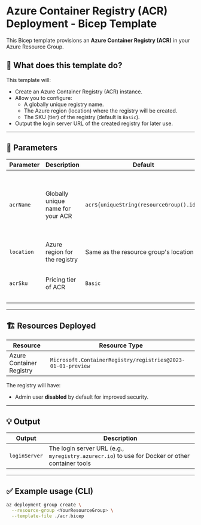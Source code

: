 # Azure Container Registry (ACR) Deployment - Bicep Template

This Bicep template provisions an **Azure Container Registry (ACR)** in your Azure Resource Group.

## 📄 What does this template do?

This template will:

- Create an Azure Container Registry (ACR) instance.
- Allow you to configure:
    - A globally unique registry name.
    - The Azure region (location) where the registry will be created.
    - The SKU (tier) of the registry (default is `Basic`).
- Output the login server URL of the created registry for later use.

---

## 🧩 Parameters

| Parameter | Description | Default | Notes |
|-----------|-------------|---------|-------|
| `acrName` | Globally unique name for your ACR | `acr${uniqueString(resourceGroup().id)}` | Automatically generated using the resource group ID if not specified. Must be 5-50 characters. |
| `location` | Azure region for the registry | Same as the resource group's location | You can override this if needed. |
| `acrSku` | Pricing tier of ACR | `Basic` | Allowed values: `Basic`, `Standard`, `Premium` |

---

## 🏗️ Resources Deployed

| Resource | Resource Type |
|----------|---------------|
| Azure Container Registry | `Microsoft.ContainerRegistry/registries@2023-01-01-preview` |

The registry will have:
- Admin user **disabled** by default for improved security.

---

## 💡 Output

| Output | Description |
|--------|-------------|
| `loginServer` | The login server URL (e.g., `myregistry.azurecr.io`) to use for Docker or other container tools |

---

## ✅ Example usage (CLI)

```bash
az deployment group create \
  --resource-group <YourResourceGroup> \
  --template-file ./acr.bicep
```